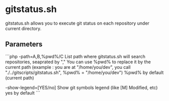 gitstatus.sh
============

gitstatus.sh allows you to execute git status on each repository under current directory.

Parameters
----------
´´´php
-path=A,B,%pwd%/C
    List path where gitstatus.sh will search repositories, seaprated by ","
    You can use %pwd% to replace it by the current path (example : you are at "/home/you/dev", you call "./../gitscripts/gitstatus.sh", %pwd% = "/home/you/dev")
    %pwd% by default (current path)

-show-legend=[YES/no]
    Show git symbols legend (like [M] Modified, etc)
    yes by default
´´´
